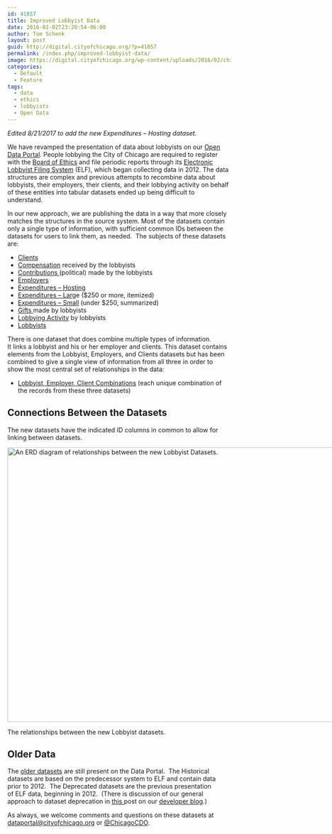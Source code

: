 ```yaml
---
id: 41857
title: Improved Lobbyist Data
date: 2016-02-02T23:20:54-06:00
author: Tom Schenk
layout: post
guid: http://digital.cityofchicago.org/?p=41857
permalink: /index.php/improved-lobbyist-data/
image: https://digital.cityofchicago.org/wp-content/uploads/2016/02/chicago_cityhall.jpg
categories:
  - Default
  - Feature
tags:
  - data
  - ethics
  - lobbyists
  - Open Data
---
```

_Edited 8/21/2017 to add the new Expenditures &#8211; Hosting dataset._

We have revamped the presentation of data about lobbyists on our <a title="Chicago Open Data Portal" href="https://data.cityofchicago.org" target="_blank" rel="noopener">Open Data Portal</a>. People lobbying the City of Chicago are required to register with the <a title="Board of Ethics" href="http://www.cityofchicago.org/city/en/depts/ethics.html" target="_blank" rel="noopener">Board of Ethics</a> and file periodic reports through its <a title="Electronic Lobbyist Filing System" href="https://webapps1.cityofchicago.org/elf/index.html" target="_blank" rel="noopener">Electronic Lobbyist Filing System</a> (ELF), which began collecting data in 2012. The data structures are complex and previous attempts to recombine data about lobbyists, their employers, their clients, and their lobbying activity on behalf of these entities into tabular datasets ended up being difficult to understand.

In our new approach, we are publishing the data in a way that more closely matches the structures in the source system. Most of the datasets contain only a single type of information, with sufficient common IDs between the datasets for users to link them, as needed.  The subjects of these datasets are:

  * <a title="Clients" href="https://data.cityofchicago.org/d/g8p5-y4m5" target="_blank" rel="noopener">Clients</a>
  * <a title="Compensation" href="https://data.cityofchicago.org/d/dw2f-w78u" target="_blank" rel="noopener">Compensation</a> received by the lobbyists
  * <a title="Contributions" href="https://data.cityofchicago.org/d/p9p7-vfqc" target="_blank" rel="noopener">Contributions </a>(political) made by the lobbyists
  * <a title="Employers" href="https://data.cityofchicago.org/d/dmeb-2zra" target="_blank" rel="noopener">Employers</a>
  * [Expenditures &#8211; Hosting](https://data.cityofchicago.org/d/pvm2-bd2i)
  * <a title="Expenditures - Large" href="https://data.cityofchicago.org/d/xika-473c" target="_blank" rel="noopener">Expenditures &#8211; Larg</a>e ($250 or more, itemized)
  * <a title="Expenditures - Small" href="https://data.cityofchicago.org/d/eqdx-4qxd" target="_blank" rel="noopener">Expenditures &#8211; Small</a> (under $250, summarized)
  * <a title="Gifts" href="https://data.cityofchicago.org/d/5d79-9xqr" target="_blank" rel="noopener">Gifts </a>made by lobbyists
  * <a title="Lobbying Activity" href="https://data.cityofchicago.org/d/pahz-egmi" target="_blank" rel="noopener">Lobbying Activity</a> by lobbyists
  * <a title="Lobbyists" href="https://data.cityofchicago.org/d/tq3e-t5yq" target="_blank" rel="noopener">Lobbyists</a>

There is one dataset that does combine multiple types of information. It links a lobbyist and his or her employer and clients. This dataset contains elements from the Lobbyist, Employers, and Clients datasets but has been combined to give a single view of information from all three in order to show the most central set of relationships in the data:

  * <span style="line-height: 13px;"><a title="Lobbyist, Employer, Client Combinations" href="https://data.cityofchicago.org/d/2eqz-3nvz" target="_blank" rel="noopener">Lobbyist, Employer, Client Combinations</a> (each unique combination of the records from these three datasets)<br /> </span>

## Connections Between the Datasets

The new datasets have the indicated ID columns in common to allow for linking between datasets.

<div id="attachment_42504" style="width: 933px" class="wp-caption aligncenter">
  <img aria-describedby="caption-attachment-42504" loading="lazy" class="wp-image-42504 size-full" src="http://digital.cityofchicago.org/wp-content/uploads/2016/02/Lobbyists-ERD-1.png" alt="An ERD diagram of relationships between the new Lobbyist Datasets." width="923" height="619" srcset="https://digital.cityofchicago.org/wp-content/uploads/2016/02/Lobbyists-ERD-1.png 923w, https://digital.cityofchicago.org/wp-content/uploads/2016/02/Lobbyists-ERD-1-300x201.png 300w, https://digital.cityofchicago.org/wp-content/uploads/2016/02/Lobbyists-ERD-1-768x515.png 768w" sizes="(max-width: 923px) 100vw, 923px" />
  
  <p id="caption-attachment-42504" class="wp-caption-text">
    The relationships between the new Lobbyist datasets.
  </p>
</div>

## Older Data

The [older datasets](https://data.cityofchicago.org/browse?category=Ethics) are still present on the Data Portal.  The Historical datasets are based on the predecessor system to ELF and contain data prior to 2012.  The Deprecated datasets are the previous presentation of ELF data, beginning in 2012.  (There is discussion of our general approach to dataset deprecation in <a href="http://dev.cityofchicago.org/open%20data/data%20portal/2015/07/16/what-is-a-deprecated-dataset.html" target="_blank" rel="noopener">this </a>post on our <a href="http://dev.cityofchicago.org/blog/" target="_blank" rel="noopener">developer blog</a>.)

As always, we welcome comments and questions on these datasets at <a href="mailto:dataportal@cityofchicago.org" target="_blank" rel="noopener">dataportal@cityofchicago.org</a> or <a href="https://twitter.com/ChicagoCDO" target="_blank" rel="noopener">@ChicagoCDO</a>.